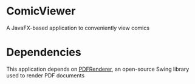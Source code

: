 # ComicViewer
A JavaFX-based application to conveniently view comics

# Dependencies
This application depends on [PDFRenderer](https://java.net/projects/pdf-renderer), an open-source Swing library used to render PDF documents 